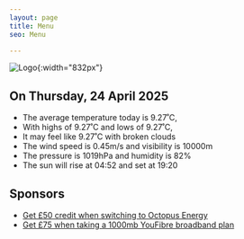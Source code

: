 ```yaml
---
layout: page
title: Menu
seo: Menu

---
```


![Logo](/images/logo.jpg){:width="832px"}

<!-- weather_marker starts -->
## On Thursday, 24 April 2025

- The average temperature today is 9.27˚C,
- With highs of 9.27˚C and lows of 9.27˚C,
- It may feel like 9.27˚C with broken clouds
- The wind speed is 0.45m/s and visibility is 10000m
- The pressure is 1019hPa and humidity is 82%
- The sun will rise at 04:52 and set at 19:20

<!-- weather_marker ends -->

## Sponsors

- [Get £50 credit when switching to Octopus Energy](https://bit.ly/3oD1nnS)
- [Get £75 when taking a 1000mb YouFibre broadband plan](https://aklam.io/91zWhU?)
